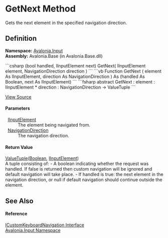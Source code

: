 # GetNext Method


Gets the next element in the specified navigation direction.



## Definition
**Namespace:** <a href="N_Avalonia_Input">Avalonia.Input</a>  
**Assembly:** Avalonia.Base (in Avalonia.Base.dll)

<Tabs groupId="api-code-preview">
<TabItem value="csharp" label="C#">
```csharp
(bool handled, IInputElement next) GetNext(
	IInputElement element,
	NavigationDirection direction
)
```
</TabItem>
<TabItem value="vb" label="VB">
```vb
Function GetNext ( 
	element As IInputElement,
	direction As NavigationDirection
) As (handled As Boolean, next As IInputElement)
```
</TabItem>
<TabItem value="fsharp" label="F#">
```fsharp
abstract GetNext : 
        element : IInputElement * 
        direction : NavigationDirection -> ValueTuple<bool, IInputElement> 
```
</TabItem>
</Tabs>



<a href="https://github.com/AvaloniaUI/Avalonia/tree/master/src/Avalonia.Base/Input/ICustomKeyboardNavigation.cs" title="View the source code">View Source</a>



#### Parameters
<dl><dt>  <a href="T_Avalonia_Input_IInputElement">IInputElement</a></dt><dd>The element being navigated from.</dd><dt>  <a href="T_Avalonia_Input_NavigationDirection">NavigationDirection</a></dt><dd>The navigation direction.</dd></dl>

#### Return Value
<a href="https://learn.microsoft.com/dotnet/api/system.valuetuple-2" target="_blank" rel="noopener noreferrer">ValueTuple</a>(<a href="https://learn.microsoft.com/dotnet/api/system.boolean" target="_blank" rel="noopener noreferrer">Boolean</a>, <a href="T_Avalonia_Input_IInputElement">IInputElement</a>)  
A tuple consisting of: - A boolean indicating whether the request was handled. If false is returned then custom navigation will be ignored and default navigation will take place. - If handled is true: the next element in the navigation direction, or null if default navigation should continue outside the element.

## See Also


#### Reference
<a href="T_Avalonia_Input_ICustomKeyboardNavigation">ICustomKeyboardNavigation Interface</a>  
<a href="N_Avalonia_Input">Avalonia.Input Namespace</a>  

